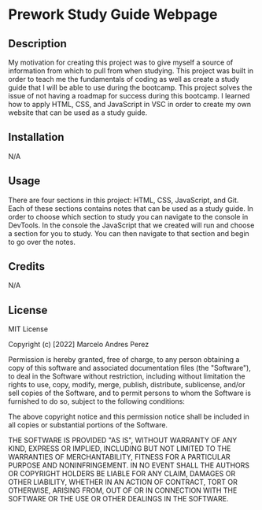 # Prework Study Guide Webpage

## Description

My motivation for creating this project was to give myself a source of information from which to pull from when studying. This project was built in order to teach me the fundamentals of coding as well as create a study guide that I will be able to use during the bootcamp. This project solves the issue of not having a roadmap for success during this bootcamp. I learned how to apply HTML, CSS, and JavaScript in VSC in order to create my own website that can be used as a study guide.

## Installation

N/A

## Usage

There are four sections in this project: HTML, CSS, JavaScript, and Git. Each of these sections contains notes that can be used as a study guide. In order to choose which section to study you can navigate to the console in DevTools. In the console the JavaScript that we created will run and choose a section for you to study. You can then navigate to that section and begin to go over the notes.

## Credits

N/A

## License

MIT License

Copyright (c) [2022] Marcelo Andres Perez

Permission is hereby granted, free of charge, to any person obtaining a copy
of this software and associated documentation files (the "Software"), to deal
in the Software without restriction, including without limitation the rights
to use, copy, modify, merge, publish, distribute, sublicense, and/or sell
copies of the Software, and to permit persons to whom the Software is
furnished to do so, subject to the following conditions:

The above copyright notice and this permission notice shall be included in all
copies or substantial portions of the Software.

THE SOFTWARE IS PROVIDED "AS IS", WITHOUT WARRANTY OF ANY KIND, EXPRESS OR
IMPLIED, INCLUDING BUT NOT LIMITED TO THE WARRANTIES OF MERCHANTABILITY,
FITNESS FOR A PARTICULAR PURPOSE AND NONINFRINGEMENT. IN NO EVENT SHALL THE
AUTHORS OR COPYRIGHT HOLDERS BE LIABLE FOR ANY CLAIM, DAMAGES OR OTHER
LIABILITY, WHETHER IN AN ACTION OF CONTRACT, TORT OR OTHERWISE, ARISING FROM,
OUT OF OR IN CONNECTION WITH THE SOFTWARE OR THE USE OR OTHER DEALINGS IN THE
SOFTWARE.